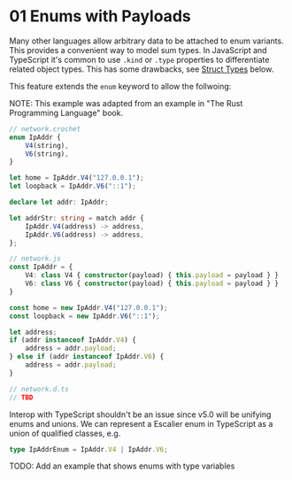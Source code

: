 # 01 Enums with Payloads

Many other languages allow arbitrary data to be attached to enum variants. This
provides a convenient way to model sum types. In JavaScript and TypeScript it's
common to use `.kind` or `.type` properties to differentiate related object
types. This has some drawbacks, see [Struct Types](#struct-types) below.

This feature extends the `enum` keyword to allow the follwoing:

NOTE: This example was adapted from an example in "The Rust Programming
Language" book.

```ts
// network.crochet
enum IpAddr {
    V4(string),
    V6(string),
}

let home = IpAddr.V4("127.0.0.1");
let loopback = IpAddr.V6("::1");

declare let addr: IpAddr;

let addrStr: string = match addr {
    IpAddr.V4(address) -> address,
    IpAddr.V6(address) -> address,
};

// network.js
const IpAddr = {
    V4: class V4 { constructor(payload) { this.payload = payload } }
    V6: class V6 { constructor(payload) { this.payload = payload } }
}

const home = new IpAddr.V4("127.0.0.1");
const loopback = new IpAddr.V6("::1");

let address;
if (addr instanceof IpAddr.V4) {
    address = addr.payload;
} else if (addr instanceof IpAddr.V6) {
    address = addr.payload;
}

// network.d.ts
// TBD
```

Interop with TypeScript shouldn't be an issue since v5.0 will be unifying enums
and unions. We can represent a Escalier enum in TypeScript as a union of
qualified classes, e.g.

```ts
type IpAddrEnum = IpAddr.V4 | IpAddr.V6;
```

TODO: Add an example that shows enums with type variables

